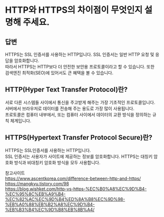 # HTTP와 HTTPS의 차이점이 무엇인지 설명해 주세요.

## 답변

HTTPS는 SSL 인증서를 사용하는 HTTP입니다. SSL 인증서는 일반 HTTP 요청 및 응답을 암호화합니다.  
따라서 HTTPS는 HTTP보다 더 안전한 보안용 프로토콜이라고 할 수 있습니다.
또한 검색엔진 최적화(SEO)에 있어서도 큰 혜택을 볼 수 있습니다.

## HTTP(Hyper Text Transfer Protocol)란?

서로 다른 시스템들 사이에서 통신을 주고받게 해주는 가장 기초적인 프로토콜입니다.  
서버에서 브라우저로 데이터를 전송해 주는 용도로 가장 많이 사용됩니다.  
프로토콜은 컴퓨터 내부에서, 또는 컴퓨터 사이에서 데이터의 교환 방식을 정의하는 규칙 체계입니다.

## HTTPS(Hypertext Transfer Protocol Secure)란?

HTTPS는 SSL인증서를 사용하는 HTTP입니다.  
SSL 인증서는 사용자가 사이트에 제공하는 정보를 암호화합니다.
HTTPS는 대칭키 암호화 방식과 비대칭키 암호화 방식을 모두 사용합니다.

참고사이트  
https://www.ascentkorea.com/difference-between-http-and-https/  
https://mangkyu.tistory.com/98  
https://blog.wishket.com/http-vs-https-%EC%B0%A8%EC%9D%B4-%EC%95%8C%EB%A9%B4-%EC%82%AC%EC%9D%B4%ED%8A%B8%EC%9D%98-%EB%A0%88%EB%B2%A8%EC%9D%B4-%EB%B3%B4%EC%9D%B8%EB%8B%A4/
